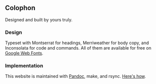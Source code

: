 ## Colophon

Designed and built by yours truly.

### Design

Typeset with Montserrat for headings,
Merriweather for body copy,
and Inconsolata for code and commands.
All of them are available for free on [Google Web Fonts][webfonts].

### Implementation

This website is maintained with [Pandoc][pandoc],
make,
and rsync.
[Here's how][static-sites-with-make].

[pandoc]: http://johnmacfarlane.net/pandoc
[static-sites-with-make]: /articles/static-sites-with-make.html
[webfonts]: http://www.google.com/fonts/
